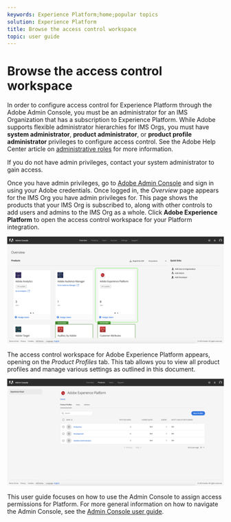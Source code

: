 ```yaml
---
keywords: Experience Platform;home;popular topics
solution: Experience Platform
title: Browse the access control workspace
topic: user guide
---
```


# Browse the access control workspace

In order to configure access control for Experience Platform through the Adobe Admin Console, you must be an administrator for an IMS Organization that has a subscription to Experience Platform. While Adobe supports flexible administrator hierarchies for IMS Orgs, you must have **system administrator**, **product administrator**, or **product profile administrator** privileges to configure access control. See the Adobe Help Center article on [administrative roles](https://helpx.adobe.com/enterprise/using/admin-roles.html) for more information.

If you do not have admin privileges, contact your system administrator to gain access.

Once you have admin privileges, go to [Adobe Admin Console](https://adminconsole.adobe.com) and sign in using your Adobe credentials. Once logged in, the *Overview* page appears for the IMS Org you have admin privileges for. This page shows the products that your IMS Org is subscribed to, along with other controls to add users and admins to the IMS Org as a whole. Click **Adobe Experience Platform** to open the access control workspace for your Platform integration.

![overview-page](../images/overview-page.png)

The access control workspace for Adobe Experience Platform appears, opening on the *Product Profiles* tab. This tab allows you to view all product profiles and manage various settings as outlined in this document.

![platform-access-control](../images/platform-access-control.png)

This user guide focuses on how to use the Admin Console to assign access permissions for Platform. For more general information on how to navigate the Admin Console, see the [Admin Console user guide](https://helpx.adobe.com/enterprise/using/admin-console.html).